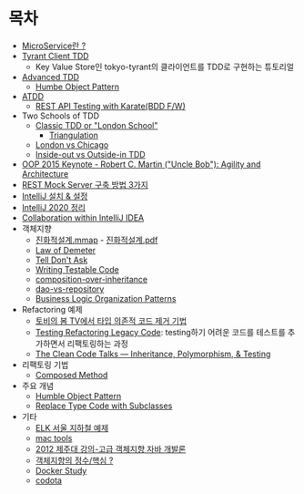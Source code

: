 # 목차

- [MicroService란 ?](https://github.com/msbaek/memo/blob/master/1.%20MicroService란.md)
- [Tyrant Client TDD](https://github.com/msbaek/tyrant-client-tdd)
	- Key Value Store인 tokyo-tyrant의 클라이언트를 TDD로 구현하는 튜토리얼
- [Advanced TDD](https://github.com/msbaek/memo/blob/master/AdvancedTDD.md)
	- [Humbe Object Pattern](https://github.com/msbaek/memo/blob/master/HumbleObjectPattern.md)
- [ATDD](https://github.com/msbaek/atdd-example/blob/master/README.md)
  - [REST API Testing with Karate(BDD F/W)](https://github.com/msbaek/bdd-demo)
- Two Schools of TDD  
    - [Classic TDD or "London School"](https://github.com/msbaek/memo/blob/master/classic-london-school-tdd.md)
       - [Triangulation](https://github.com/msbaek/memo/blob/master/Triangulation.md)
    - [London vs Chicago](https://github.com/msbaek/memo/blob/master/london_vs_chicago.md)
    - [Inside-out vs Outside-in TDD](https://github.com/msbaek/memo/blob/master/insideout-outsidein-tdd.md)
- [OOP 2015 Keynote - Robert C. Martin ("Uncle Bob"): Agility and Architecture](https://github.com/msbaek/memo/blob/master/architecture.md)
- [REST Mock Server 구축 방법 3가지](https://github.com/msbaek/memo/blob/master/mock_rest_test.md)
- [IntelliJ 설치 & 설정](https://github.com/msbaek/memo/blob/master/intellij.md)
- [IntelliJ 2020 정리](https://github.com/msbaek/memo/blob/master/intellij-2020.md)
- [Collaboration within IntelliJ IDEA](https://github.com/msbaek/memo/blob/master/CollaborationWithinIntelliJ.md)
- 객체지향
	- [진화적설계.mmap](https://github.com/msbaek/memo/blob/master/evolutionary-architecture.mmap) - [진화적설계.pdf](https://github.com/msbaek/memo/blob/master/evolutionary-architecture.pdf)
    - [Law of Demeter](https://github.com/msbaek/memo/blob/master/law-of-demeter.md)
    - [Tell Don't Ask](https://github.com/msbaek/memo/blob/master/Tell-Dont-Ask.jpeg)
    - [Writing Testable Code](https://github.com/msbaek/memo/blob/master/WritingTestableCode.md)
	- [composition-over-inheritance](https://github.com/msbaek/memo/blob/master/composition-over-inheritance.md)
	- [dao-vs-repository](https://github.com/msbaek/memo/blob/master/dao-vs-repository.md)
    - [Business Logic Organization Patterns](https://github.com/msbaek/memo/blob/master/Business-Logic-Organization-Patterns.md)
- Refactoring 예제
  - [토비의 봄 TV에서 타입 의존적 코드 제거 기법](https://github.com/msbaek/memo/blob/master/type-subclassing2.md)
  - [Testing Refactoring Legacy Code](https://github.com/msbaek/trip-service): testing하기 어려운 코드를 테스트를 추가하면서 리팩토링하는 과정
  - [The Clean Code Talks — Inheritance, Polymorphism, & Testing](https://github.com/msbaek/memo/blob/master/Inheritance-Polymorphism-Testing.md)
- 리팩토링 기법
	- [Composed Method](https://github.com/msbaek/memo/blob/master/refactoring-tech/composed_method.md)
- 주요 개념
  - [Humble Object Pattern](https://github.com/msbaek/memo/blob/master/CC-E23-Mocking-Part2.md#humble-object)
  - [Replace Type Code with Subclasses](http://bit.ly/2Iw9Cx7)
- 기타
  - [ELK 서울 지하철 예제](https://github.com/msbaek/memo/blob/master/ELK-with-Seoul-Metro.md)
  - [mac tools](https://github.com/msbaek/memo/blob/master/mac-tools.md)
  - [2012 제주대 강의-고급 객체지향 자바 개발론](https://github.com/msbaek/jeju-univ-2012)
  - [객체지향의 정수/핵심 ?](https://github.com/msbaek/memo/blob/master/core-of-oop.md)
  - [Docker Study](https://github.com/msbaek/docker-demo)
  - [codota](https://github.com/msbaek/code-samples/blob/master/src/test/java/codota/README.md)

